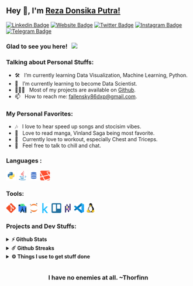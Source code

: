 ## Hey 👋, I'm [Reza Donsika Putra!](https://github.com/fallennnn)

[![Linkedin Badge](https://img.shields.io/badge/-LinkedIn-0e76a8?style=flat-square&logo=Linkedin&logoColor=white)](https://www.linkedin.com/in/reza-donsika-putra/)
[![Website Badge](https://img.shields.io/badge/Website-3b5998?style=flat-square&logo=google-chrome&logoColor=white)](https://ceritafallen.com/)
[![Twitter Badge](https://img.shields.io/badge/-Twitter-00acee?style=flat-square&logo=Twitter&logoColor=white)](https://twitter.com/si_fallen)
[![Instagram Badge](https://img.shields.io/badge/-Instagram-e4405f?style=flat-square&logo=Instagram&logoColor=white)](https://www.instagram.com/sebutajadono/)
[![Telegram Badge](https://img.shields.io/badge/-Telegram-0088cc?style=flat-square&logo=Telegram&logoColor=white)](https://t.me/si_fallen)

### Glad to see you here! &nbsp; ![](https://komarev.com/ghpvc/?username=fallennnn&color=orange)

### Talking about Personal Stuffs:

- 🛠 &nbsp; I’m currently learning Data Visualization, Machine Learning, Python.
- 🚀 &nbsp; I’m currently learning to become Data Scientist.
- 👨🏻‍💻 &nbsp; Most of my projects are available on [Github](https://github.com/fallennnn).
- 📫 &nbsp; How to reach me: fallensky86dxp@gmail.com.

### My Personal Favorites:

- 🎶 &nbsp; I love to hear speed up songs and stocisim vibes.
- 📰 &nbsp; Love to read manga, Vinland Saga being most favorite.
- 🥊 &nbsp; Currently love to workout, especially Chest and Triceps.
- 🍕 &nbsp; Feel free to talk to chill and chat.

### Languages :

<code><img height="27" src="https://raw.githubusercontent.com/github/explore/80688e429a7d4ef2fca1e82350fe8e3517d3494d/topics/python/python.png" alt="python"></code>
<code><img height="27" src="https://raw.githubusercontent.com/devicons/devicon/1119b9f84c0290e0f0b38982099a2bd027a48bf1/icons/java/java-original.svg" alt="java"></code>
<code><img height="27" src="https://raw.githubusercontent.com/github/explore/80688e429a7d4ef2fca1e82350fe8e3517d3494d/topics/sql/sql.png" alt="sql"></code>
<code><img height="27" src="https://raw.githubusercontent.com/devicons/devicon/1119b9f84c0290e0f0b38982099a2bd027a48bf1/icons/laravel/laravel-plain.svg" alt="laravel"></code>

### Tools:
<code><img height="27" src="https://raw.githubusercontent.com/devicons/devicon/master/icons/git/git-original.svg" alt="git"></code>
<code><img height="27" src="https://raw.githubusercontent.com/devicons/devicon/1119b9f84c0290e0f0b38982099a2bd027a48bf1/icons/androidstudio/androidstudio-original.svg" alt="androidstudio"></code>
<code><img height="27" src="https://raw.githubusercontent.com/devicons/devicon/1119b9f84c0290e0f0b38982099a2bd027a48bf1/icons/jupyter/jupyter-original.svg" alt="jupyter"></code>
<code><img height="27" src="https://raw.githubusercontent.com/devicons/devicon/1119b9f84c0290e0f0b38982099a2bd027a48bf1/icons/kaggle/kaggle-original.svg" alt="kaggle"></code>
<code><img height="27" src="https://raw.githubusercontent.com/devicons/devicon/1119b9f84c0290e0f0b38982099a2bd027a48bf1/icons/trello/trello-plain.svg" alt="trello"></code>
<code><img height="27" src="https://raw.githubusercontent.com/devicons/devicon/1119b9f84c0290e0f0b38982099a2bd027a48bf1/icons/pandas/pandas-original.svg" alt="pandas"></code>
<code><img height="27" src="https://raw.githubusercontent.com/devicons/devicon/1119b9f84c0290e0f0b38982099a2bd027a48bf1/icons/vscode/vscode-original.svg" alt="vscode"></code>
<code><img height="27" src="https://raw.githubusercontent.com/devicons/devicon/1119b9f84c0290e0f0b38982099a2bd027a48bf1/icons/linux/linux-original.svg" alt="linux"></code>

### Projects and Dev Stuffs:

<details>	
  <summary><b>⚡ Github Stats</b></summary>

  <br />
  <img height="180em" src="https://github-readme-stats.vercel.app/api?username=fallennnn&theme=tokyonight&show_icons=true&hide_border=false&count_private=true" />
  <img height="180em" src="https://github-readme-stats.vercel.app/api/top-langs/username=fallennnn&theme=tokyonight&show_icons=true&hide_border=false&layout=compact"/>
</details>

<details>	
  <summary><b>☄️ Github Streaks</b></summary>

  <br />
  <img height="180em" src="https://github-readme-streak-stats.herokuapp.com/?user=fallennnn&theme=tokyonight&hide_border=false" />
</details>
 
<details>	
  <br />
  <summary><b>⚙️ Things I use to get stuff done</b></summary>
  	<ul>
  	    <li><b>OS:</b> Windows 11 Home 64-bit</li>
	    <li><b>Laptop: </b> ASUS TUF GAMING F15</li>
  	    <li><b>Browser: </b> Chrome Web Browser</li>
	    <li><b>Code Editor:</b> Visual Studio Code</li>
	    <li><b>To Stay Updated:</b> Github, Instagram, Linkedin and Twitter.</li>
	    <br />
	</ul>	
</details>

#

<div align="center">

### I have no enemies at all. ~Thorfinn

</div>
